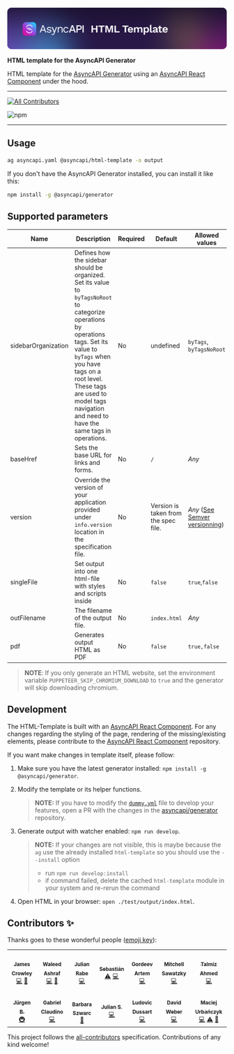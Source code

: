 [![AsyncAPI logo](assets/github-repobanner-htmltemp.png)](https://www.asyncapi.com)

 **HTML template for the AsyncAPI Generator**

HTML template for the [AsyncAPI Generator](https://github.com/asyncapi/generator) using an [AsyncAPI React Component](https://github.com/asyncapi/asyncapi-react) under the hood.

---

<!-- ALL-CONTRIBUTORS-BADGE:START - Do not remove or modify this section -->
[![All Contributors](https://img.shields.io/badge/all_contributors-14-orange.svg?style=flat-square)](#contributors-)
<!-- ALL-CONTRIBUTORS-BADGE:END -->
![npm](https://img.shields.io/npm/dm/@asyncapi/html-template?style=flat-square)

---

## Usage

```bash
ag asyncapi.yaml @asyncapi/html-template -o output
```

If you don't have the AsyncAPI Generator installed, you can install it like this:

```bash
npm install -g @asyncapi/generator
```

## Supported parameters

| Name | Description | Required | Default | Allowed values |  Example |
|---|---|---|---|---|---|
| sidebarOrganization | Defines how the sidebar should be organized. Set its value to `byTagsNoRoot` to categorize operations by operations tags. Set its value to `byTags` when you have tags on a root level. These tags are used to model tags navigation and need to have the same tags in operations. | No | undefined | `byTags`, `byTagsNoRoot` | `byTagsNoRoot` |
| baseHref | Sets the base URL for links and forms. | No | `/` | *Any* | `/docs` |
| version | Override the version of your application provided under `info.version` location in the specification file. | No | Version is taken from the spec file. | *Any* ([See Semver versionning](https://semver.org/)) | `1.0.0` |
| singleFile | Set output into one html-file with styles and scripts inside | No | `false` | `true`,`false` | `true` |
| outFilename | The filename of the output file. | No | `index.html` | *Any* | `asyncapi.html` |
| pdf | Generates output HTML as PDF | No | `false` | `true,false` | `false` |

> **NOTE**: If you only generate an HTML website, set the environment variable `PUPPETEER_SKIP_CHROMIUM_DOWNLOAD` to `true` and the generator will skip downloading chromium.

## Development

The HTML-Template is built with an [AsyncAPI React Component](https://github.com/asyncapi/asyncapi-react). For any changes regarding the styling of the page, rendering of the missing/existing elements, please contribute to the [AsyncAPI React Component](https://github.com/asyncapi/asyncapi-react) repository.

If you want make changes in template itself, please follow:

1. Make sure you have the latest generator installed: `npm install -g @asyncapi/generator`.
1. Modify the template or its helper functions. 

    >**NOTE:** If you have to modify the [`dummy.yml`](https://github.com/asyncapi/generator/blob/master/test/docs/dummy.yml) file to develop your features, open a PR with the changes in the [asyncapi/generator](https://github.com/asyncapi/generator) repository.

1. Generate output with watcher enabled: `npm run develop`.
   
   >**NOTE:** If your changes are not visible, this is maybe because the `ag` use the already installed `html-template` so you should use the `--install` option
   > * run `npm run develop:install`
   > * if command failed, delete the cached `html-template` module in your system and re-rerun the command
   
1. Open HTML in your browser: `open ./test/output/index.html`.

## Contributors ✨

Thanks goes to these wonderful people ([emoji key](https://allcontributors.org/docs/en/emoji-key)):

<!-- ALL-CONTRIBUTORS-LIST:START - Do not remove or modify this section -->
<!-- prettier-ignore-start -->
<!-- markdownlint-disable -->
<table>
  <tr>
    <td align="center"><a href="https://www.jamescrowley.net"><img src="https://avatars1.githubusercontent.com/u/509533?v=4?s=100" width="100px;" alt=""/><br /><sub><b>James Crowley</b></sub></a><br /><a href="https://github.com/asyncapi/html-template/commits?author=jamescrowley" title="Code">💻</a> <a href="https://github.com/asyncapi/html-template/issues?q=author%3Ajamescrowley" title="Bug reports">🐛</a></td>
    <td align="center"><a href="https://waleedashraf.me/"><img src="https://avatars0.githubusercontent.com/u/8335457?v=4?s=100" width="100px;" alt=""/><br /><sub><b>Waleed Ashraf</b></sub></a><br /><a href="https://github.com/asyncapi/html-template/commits?author=WaleedAshraf" title="Code">💻</a> <a href="https://github.com/asyncapi/html-template/issues?q=author%3AWaleedAshraf" title="Bug reports">🐛</a></td>
    <td align="center"><a href="https://deltaeight.de"><img src="https://avatars1.githubusercontent.com/u/19175262?v=4?s=100" width="100px;" alt=""/><br /><sub><b>Julian Rabe</b></sub></a><br /><a href="https://github.com/asyncapi/html-template/commits?author=schw4rzlicht" title="Code">💻</a></td>
    <td align="center"><a href="https://github.com/sebastian-palma"><img src="https://avatars2.githubusercontent.com/u/11888191?v=4?s=100" width="100px;" alt=""/><br /><sub><b>Sebastián</b></sub></a><br /><a href="https://github.com/asyncapi/html-template/commits?author=sebastian-palma" title="Tests">⚠️</a> <a href="https://github.com/asyncapi/html-template/commits?author=sebastian-palma" title="Code">💻</a></td>
    <td align="center"><a href="https://github.com/GordeevArt"><img src="https://avatars2.githubusercontent.com/u/2003488?v=4?s=100" width="100px;" alt=""/><br /><sub><b>Gordeev Artem</b></sub></a><br /><a href="https://github.com/asyncapi/html-template/commits?author=GordeevArt" title="Code">💻</a></td>
    <td align="center"><a href="https://sa.watz.ky"><img src="https://avatars2.githubusercontent.com/u/7246741?v=4?s=100" width="100px;" alt=""/><br /><sub><b>Mitchell Sawatzky</b></sub></a><br /><a href="https://github.com/asyncapi/html-template/commits?author=bufutda" title="Code">💻</a></td>
    <td align="center"><a href="https://github.com/HashTalmiz"><img src="https://avatars0.githubusercontent.com/u/55018280?v=4?s=100" width="100px;" alt=""/><br /><sub><b>Talmiz Ahmed</b></sub></a><br /><a href="https://github.com/asyncapi/html-template/commits?author=HashTalmiz" title="Code">💻</a></td>
  </tr>
  <tr>
    <td align="center"><a href="https://www.linkedin.com/in/jbreitenbaumer/"><img src="https://avatars3.githubusercontent.com/u/683438?v=4?s=100" width="100px;" alt=""/><br /><sub><b>Jürgen B.</b></sub></a><br /><a href="#infra-juergenbr" title="Infrastructure (Hosting, Build-Tools, etc)">🚇</a></td>
    <td align="center"><a href="https://codepen.io/gabrielclaudino/"><img src="https://avatars2.githubusercontent.com/u/26636890?v=4?s=100" width="100px;" alt=""/><br /><sub><b>Gabriel Claudino</b></sub></a><br /><a href="https://github.com/asyncapi/html-template/commits?author=gabrielclaudino" title="Code">💻</a></td>
    <td align="center"><a href="https://github.com/bszwarc"><img src="https://avatars1.githubusercontent.com/u/17266942?v=4?s=100" width="100px;" alt=""/><br /><sub><b>Barbara Szwarc</b></sub></a><br /><a href="https://github.com/asyncapi/html-template/commits?author=bszwarc" title="Documentation">📖</a></td>
    <td align="center"><a href="https://github.com/Theiaz"><img src="https://avatars.githubusercontent.com/u/9378662?v=4?s=100" width="100px;" alt=""/><br /><sub><b>Julian S.</b></sub></a><br /><a href="https://github.com/asyncapi/html-template/commits?author=Theiaz" title="Code">💻</a></td>
    <td align="center"><a href="http://blog.ineat-conseil.fr/"><img src="https://avatars.githubusercontent.com/u/5501911?v=4?s=100" width="100px;" alt=""/><br /><sub><b>Ludovic Dussart</b></sub></a><br /><a href="https://github.com/asyncapi/html-template/commits?author=M3lkior" title="Code">💻</a></td>
    <td align="center"><a href="https://w3tec.ch"><img src="https://avatars.githubusercontent.com/u/1021324?v=4?s=100" width="100px;" alt=""/><br /><sub><b>David Weber</b></sub></a><br /><a href="https://github.com/asyncapi/html-template/commits?author=dweber019" title="Code">💻</a></td>
    <td align="center"><a href="https://github.com/magicmatatjahu"><img src="https://avatars.githubusercontent.com/u/20404945?v=4?s=100" width="100px;" alt=""/><br /><sub><b>Maciej Urbańczyk</b></sub></a><br /><a href="https://github.com/asyncapi/html-template/commits?author=magicmatatjahu" title="Code">💻</a> <a href="https://github.com/asyncapi/html-template/commits?author=magicmatatjahu" title="Tests">⚠️</a> <a href="https://github.com/asyncapi/html-template/issues?q=author%3Amagicmatatjahu" title="Bug reports">🐛</a></td>
  </tr>
</table>

<!-- markdownlint-restore -->
<!-- prettier-ignore-end -->

<!-- ALL-CONTRIBUTORS-LIST:END -->

This project follows the [all-contributors](https://github.com/all-contributors/all-contributors) specification. Contributions of any kind welcome!
